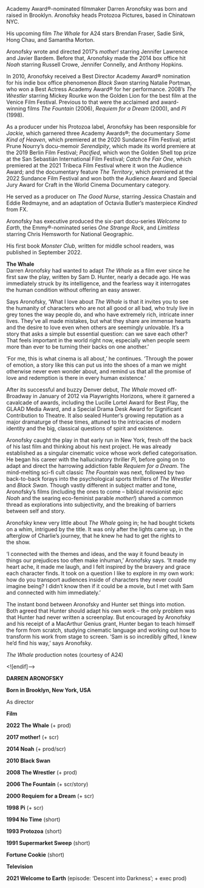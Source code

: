

Academy Award®-nominated filmmaker Darren Aronofsky was born and raised in Brooklyn. Aronofsky heads Protozoa Pictures, based in Chinatown NYC.

His upcoming film _The Whale_ for A24 stars Brendan Fraser, Sadie Sink,  Hong Chau, and Samantha Morton.

Aronofsky wrote and directed 2017’s _mother!_ starring Jennifer Lawrence and Javier Bardem. Before that, Aronofsky made the 2014 box office hit _Noah_ starring Russell Crowe, Jennifer Connelly, and Anthony Hopkins.

In 2010, Aronofsky received a Best Director Academy Award® nomination for his indie box office phenomenon _Black Swan_ starring Natalie Portman, who won a Best Actress Academy Award® for her performance. 2008’s  _The Wrestler_ starring Mickey Rourke won the Golden Lion for the best film at the Venice Film Festival. Previous to that were the acclaimed and award-winning films _The Fountain_ (2006), _Requiem for a Dream_ (2000), and _Pi_ (1998).

As a producer under his Protozoa label, Aronofsky has been responsible for _Jackie_,  which garnered three Academy Awards®; the documentary _Some Kind of Heaven_, which premiered at the 2020 Sundance Film Festival; artist Prune Nourry’s docu-memoir _Serendipity_, which made its world premiere at the 2019 Berlin Film Festival; _Pacified_, which won the Golden Shell top prize at the San Sebastián International Film Festival; _Catch the Fair One_, which premiered at the 2021 Tribeca Film Festival where it won the Audience Award; and the documentary feature _The Territory_, which premiered at the 2022 Sundance Film Festival and won both the Audience Award and Special Jury Award for Craft in the World Cinema Documentary category.

He served as a producer on _The Good Nurse_, starring Jessica Chastain and Eddie Redmayne, and an adaptation of Octavia Butler’s masterpiece _Kindred_ from FX.

Aronofsky has executive produced the six-part docu-series _Welcome to Earth_, the Emmy®-nominated series _One Strange Rock_, and _Limitless_ starring Chris Hemsworth for National Geographic.

His first book _Monster Club_, written for middle school readers, was published in September 2022.

**The Whale**  
Darren Aronofsky had wanted to adapt _The Whale_ as a film ever since he first saw the play, written by Sam D. Hunter, nearly a decade ago. He was immediately struck by its intelligence, and the fearless way it interrogates the human condition without offering an easy answer.

Says Aronofsky, ‘What I love about _The Whale_ is that it invites you to see the humanity of characters who are not all good or all bad, who truly live in grey tones the way people do, and who have extremely rich, intricate inner lives. They’ve all made mistakes, but what they share are immense hearts and the desire to love even when others are seemingly unlovable. It’s a story that asks a simple but essential question: can we save each other? That feels important in the world right now, especially when people seem more than ever to be turning their backs on one another.’

‘For me, this is what cinema is all about,’ he continues. ‘Through the power of emotion, a story like this can put us into the shoes of a man we might otherwise never even wonder about, and remind us that all the promise of love and redemption is there in every human existence.’

After its successful and buzzy Denver debut, _The Whale_ moved off-Broadway in January of 2012 via Playwrights Horizons, where it garnered a cavalcade of awards, including the Lucille Lortel Award for Best Play, the GLAAD Media Award, and a Special Drama Desk Award for Significant Contribution to Theatre. It also sealed Hunter’s growing reputation as a major dramaturge of these times, attuned to the intricacies of modern identity and the big, classical questions of spirit and existence.

Aronofsky caught the play in that early run in New York, fresh off the back of his last film and thinking about his next project. He was already established as a singular cinematic voice whose work defied categorisation. He began his career with the hallucinatory thriller _Pi_, before going on to adapt and direct the harrowing addiction fable _Requiem for a Dream_. The mind-melting sci-fi cult classic _The Fountain_ was next, followed by two back-to-back forays into the psychological sports thrillers of _The Wrestler_ and _Black Swan_. Though vastly different in subject matter and tone, Aronofsky’s films (including the ones to come – biblical revisionist epic _Noah_ and the searing eco-feminist parable _mother!_) shared a common thread as explorations into subjectivity, and the breaking of barriers between self and story.

Aronofsky knew very little about _The Whale_ going in; he had bought tickets on a whim, intrigued by the title. It was only after the lights came up, in the afterglow of Charlie’s journey, that he knew he had to get the rights to  
the show.

‘I connected with the themes and ideas, and the way it found beauty in things our prejudices too often make inhuman,’ Aronofsky says. ‘It made my heart ache, it made me laugh, and I felt inspired by the bravery and grace each character finds. It took on a question I like to explore in my own work: how do you transport audiences inside of characters they never could imagine being? I didn’t know then if it could be a movie, but I met with Sam and connected with him immediately.’

The instant bond between Aronofsky and Hunter set things into motion. Both agreed that Hunter should adapt his own work – the only problem was that Hunter had never written a screenplay. But encouraged by Aronofsky and his receipt of a MacArthur Genius grant, Hunter began to teach himself the form from scratch, studying cinematic language and working out how to transform his work from stage to screen. ‘Sam is so incredibly gifted, I knew he’d find his way,’ says Aronofsky.

_The Whale_ production notes (courtesy of A24)

<![endif]-->

**DARREN ARONOFSKY**

**Born in Brooklyn, New York, USA**

As director

**Film**

**2022  The Whale** (+ prod)

**2017  mother!** (+ scr)

**2014  Noah** (+ prod/scr)

**2010  Black Swan**

**2008  The Wrestler** (+ prod)

**2006  The Fountain** (+ scr/story)

**2000  Requiem for a Dream** (+ scr)

**1998  Pi** (+ scr)

**1994  No Time** (short)

**1993  Protozoa** (short)

**1991  Supermarket Sweep** (short)

**Fortune Cookie** (short)

**Television**

**2021  Welcome to Earth** (episode: ‘Descent into Darkness’; + exec prod)
<!--stackedit_data:
eyJoaXN0b3J5IjpbMjExNjc5MjUwOF19
-->